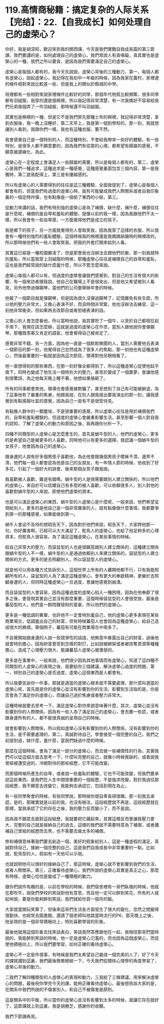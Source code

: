 # 119.高情商秘籍：搞定复杂的人际关系【完结】：22.【自我成长】如何处理自己的虚荣心？

你好，我是胡深知，歡迎來到我的關西課，今天是我們實戰自我成長篇的第三節課，我們要講的是，如何處理自己的虛榮心，我們常說人有貪嗔癡，貪其實也是虛榮心的一種，我們之所以要貪，是因為我們需要滿足自己的虛榮心。

虛榮心是每個人都有的，我今天先說說，虛榮心背後的三種動力，第一，每個人都有虛榮心，說起虛榮心，我記得在我初中一年級的時候，因為我家在農村，家裡邊的條件相對來說比較差一些，但是我上的類似於縣城的中學。

班裡都有一些相對來說家裡條件比較好的同學，那個年代物質比較頻繁，很多同學都有羽絨服，我穿的還是個棉襖，所以我記得非常清楚，有一次我媽好不容易給我們兄弟兩個弄了一件羽絨服，那時候還不叫羽絨服。

其實也是棉襖的一種，但是它不是我們原先那種土布的棉襖，我記得非常清楚，拿到衣服後，我一晚上沒睡好，第二天早上，我是第一個到學校的，那一刻，我就想讓別人看到，我跟你們一樣，我也有這種衣服，要不然。

我會感覺自己是一個特別的人，而這種特別，不會給我帶來一些好的體驗，有一些特別，是很多人都不願意要的，因為我們有從眾的心理，都希望有歸屬的感覺，不願意被邊緣化，為此。

虛榮心在一定程度上會滿足人一些歸屬的需要，所以是每個人都有的，第二，虛榮心是我們一種追求，這種追求是一種感覺，這種感覺裏面包含三個內容，第一是我獨特，第二是我配得上，第三是有優越感的。

所以有虛榮心的人需要得到的往往是這三種體驗，全面我提到了，虛榮心是每個人都會有的，但當我們有過度的虛榮心時，就有可能變成我們人際關系或者自我印象裏的一個定時炸彈，也有點像是一個偷了東西的小偷，第三。

從動力來講的話，我們有特別強的虛榮心是為了補償，缺什麼，補什麼，補償往往是什麼呢，補償的是自卑和羞恥的體驗，就像以前的我一樣，因為我跟他們不太一樣，所以我會有一些自卑感，一方面覺得他們是成立的孩子。

我是鄉下的孩子，另一方面我覺得別人會取笑我，因為我穿了這樣的衣服，所以我會有一種特別強烈的羞恥體驗，這個時候我的棉襖還是我媽媽結婚時的棉襖改的，所以那時候他們有一些人會取笑我，把我的外套打開來給別人看。

其實這已經是一種校園霸凌了，但是那會我也沒辦法去跟他們抗衡，那一刻我就特別羞恥，所以當我穿上羽絨服的時候，那種虛榮心往往是補償自己的自卑和羞恥，這也是我們經常說的缺什麼羞什麼，所以不管怎麼來說。

虛榮心每個人都可以有，但過度的虛榮會讓我們感覺到，對自己的生活有很大的影響，有一個來訪者跟我說，他自己在職場上不是很突出，但是他又希望被別人看見，另外他學過彈鋼琴，當他們的公司要舉辦年會的時候。

他報了一個節目就是彈鋼琴，但是因為很久沒彈過鋼琴了，記憶難免有些生疏，所以他的壓力非常大，又擔心表演不好，而且時間非常緊，他也沒辦法去練習，這一刻他非常衝突，但如果再去改節目或者拒絕表演的話。

又擔心別人會怎麼看他，所以當時他說，我其實吹了一個牛，以至於自己都現在起乎南下，我現在該怎麼辦，這就是過度的虛榮心在作祟，當別人跟他說你會彈鋼琴，那種既羨慕又肯定的語氣，他會覺得自己被肯定了。

感覺非常不錯，另一方面，因為他一直是一個默默無聞的人，當別人需要他去表演一個節目的那一刻，他覺得自己忽然成為了很多人的焦點，那一刻他也有這種虛榮心，然後最重要的一點就是因為這次節目，領導對他另眼相看了。

他一直想得到的那些東西，在那一刻好像全都得到了，所以這種虛榮心促使他起乎南下，同時也變成了他生活一個特別大的壓力，甚至於變成了一個噩夢，會讓他感到很驚訝，為之他每天晚上睡不著，他想如果搞砸了。

所有的同事都會笑他，領導也會感覺被欺騙了，甚至想到了自己有可能被辭退，為了這事他有了嚴重的焦慮，他跟我說，在別人跟我提出要我演出的那一刻，讓我感覺到有點揚眉吐氣的感覺，因為自己一直有不是很受待見。

有點像人群中的一顆塵埃，不是很重要的感覺，所以虛榮心往往是用於補償我們的，自卑和羞恥體驗的，但過度的虛榮心會嚴重影響生活，甚至影響一個人對自我的認知，了解了虛榮心的動力和原因之後，我再跟你分析一下。

四種不同類型的人虛榮心是怎麼產生的，首先是蝸牛型的人，他們的虛榮心，更多的是希望自己能被更多的人喜歡，同時他可以有更多的選擇，我認識一個蝸牛型的女孩子，他會因為自己的虛榮心。

跟身邊的人說有好多個男孩子喜歡他，為此他會跟幾個男孩子曖昧不清，邊界不清，他們每一個人都會認為他是自己的女朋友，有一年情人節的時候，他收到了好多花，引起了一個好大的誤會，後來那個女孩子跟我說。

我喜歡被人喜歡，難道有錯嗎，蝸牛型的人是很需要跟別人建立關係的，所以他們的虛榮心，來自於可以炫耀自己有多麼的被人喜歡，可以依賴很多人，別人對他的喜歡對蝸牛型的人來說，即使他們虛榮的資本。

也是可以滿足虛榮心的東西，蝸牛型的人虛榮心是什麼呢，一般來說，他們希望呈現給別人，更多的是他自己是一個非常厲害的人，就有點像做什麼事情，我都要爭到第一的那種感覺，如果能做到第一。

蝸牛人會迫不及待的想昭告天下，因為對於他們來說，昭告天下，大家誇他那一句，你好厲害啊，已經可以大大滿足了，鴕鳥人的虛榮心，也給了他足夠多的心理資本，但鴕鳥人很容易，為了滿足這種虛榮心，在某些事情的時候。

給自己非常大的壓力，而袋鼠型的人也是很願意跟別人建立關係的，這種建立關係跟蝸牛型的人不一樣，蝸牛型的人是通過依賴別人來建立關係的，袋鼠型的人建立關係的方式，更多的是去照顧別人，所以袋鼠型人的虛榮心。

就是他可以用各種方式告訴別人，這個世界上所有的人離開他都不行，只有我能照顧所有的人，袋鼠型的人為了滿足這種虛榮心，會有更大的奉獻精神，更樂於去照顧身邊的人，但同時這種虛榮心一旦過度，會讓他感覺到崩潰。

而且袋鼠型的人會容易，因為這種過度的虛榮心陷入一種困境，因為在他奉獻了很多之後，會發現其實自己並沒有那麼重要，這個時候袋鼠型的人會很受挫，最後是蕃茄型的人，他們是一群悶聲發財的富豪，所以他們的虛榮心。

更多是一種低調的奢華，也許他不一定會特別羞自己，他的虛榮心更多表現在某些商業場合，低調羞出自己的財富，但有時候蕃茄人也會因為這種虛榮心，給自己造成很大的麻煩，舉個例子，蕃茄有可能在商業場合中喝多了。

不自覺開始跟身邊的人說一些競爭性的話語，他無意中暴露出自己的財富，過後他就會特別擔心，因為財富會受到怎樣的對打，比如說被綁架或者被掠奪資源等種種擔心，造成了心理壓力很大，能讓蕃茄人虛榮心被激發的。

更多是在事業中，一般來說，他們很少因為其他事情而有虛榮心，知道了這四種不同類型的人虛榮心的表現之後，我要給你三個建議，解決虛榮心過度的問題，第一，辨別自己的虛榮心是否過度，虛榮心這個東西是人都會有。

所以我要告訴你一件事，那就是適當的虛榮心根本就不需要處理，那什麼叫適當的虛榮心呢，首先就是你的虛榮心並沒有影響到你的生活，影響到生活指的是，你是否會為了滿足你的虛榮心，而讓自己過於焦慮或者壓力非常大。

這種時候就要去思考一下，滿足虛榮心對你來說意味著什麼，其次，虛榮心並沒有影響到你的人際關係，因為有一些人為了滿足自己的虛榮心，會去撒一些謊，或者跟身邊所有的人，都不能很真誠的呈現自己的時候。

就會影響到人際關係，所以假如虛榮心沒有影響到你的人際關係，沒有影響到你的生活，是不需要處理的，第二，真誠對待自己，學會接受一個完整的自己，我們之前提到過，缺什麼，羞什麼，當我們缺過什麼的時候。

那麼在這個時候，會為了滿足一部分的虛榮心，而去做一些補償性的行為，其實我們可以從這個方面去思考一下，什麼叫完整的自己，就像小時候我缺的，或者說我曾經被遭受過的，冷眼對待的那些經歷，它不可能改變。

而那個時候所產生的自卑，或者說一些羞恥的體驗，它也不可能改變，但我們要承認這些東西，是我們在人生中間很重要的一個經歷，不是強求改變，對於我過往那段經歷，我不願意去改變它，我能夠去承認它，包括到現在為止。

有一些同學聚會的時候，有些同學說，那時候你很自卑長得很醜，那一刻我去承認，是的，那確實就是以前的我，也沒有辦法，這段經歷就不再是，這段經歷就在那裡，當我承認了它的存在之後，我的壓力反而變小了，而不是說。

因為我不願意去面對這段經歷，我就要把它藏起來，其實這樣反而會讓我壓力更大，完整的自己就是接納自己的過去，這樣的我們就不需要特意為了補償，或者彌補自己曾經的經歷而去秀，也不需要去做太多的補償。

修和補償意味著我們要去創造一個，美好的假象給別人，這是一種虛假的滿足，真誠對待自己，接納一個完整的自己，這是我們自我成長中非常重要的一點，比如說，鴕鳥型的人，假如有一天他可以示弱。

也就說明他可以很好的接納自己了，那這時候，虛榮心就不會影響到我們的生活，或者人際關系，第三，正確看待虛榮心，我們所說的虛榮心其實是真正之心，那麼有時候，虛榮心恰恰是變成了一種積極的動力。

跟你們說件有趣的是，以前在學校的時候，我們宿舍裡有一哥們臥檀的時候，他就在那吹牛，說我們學校的笑話對他有意思，而且他一定可以醉到笑花，所有的人就起哄說，要是你能夠醉到笑話，我們就給你買一個月的飯。

大家就當開玩笑算了，但後來這哥們生活各方面發生了很大的變化，忽然之間變得很勤快，也經常去圖書館，還請了個老師叫他跳當時流行的P6，那天晚上之後，他呈現的是一個非常積極向上，特別喜歡學習的形象。

最後他就用這個形象去找笑話表白，笑話竟然答應跟他在一起，我相信那哥們當時說的，我能醉到笑話的時候，他一定是虛榮心氾濫的，但也因為這個虛榮心，而促使他積極向上，所以我們要學習，如何正確的看待虛榮心。

虛榮心不一定是件壞事，有時候是我們太希望自己變成一個完美的人了，好了今天的課就講到這裏，我們最後簡單總結一下，今天我們從關係心理學的角度學習了，虛榮心背後的動力。

二我們了解四種類型的人虛榮心的表現和動力，三我給了三條建議，用來解決虛榮心的問題，最後祝你學完今天的課，能夠正確看待虛榮心，最後想告訴大家的是，在關系中我們所說的不傷害別人，和自己不被傷害是原則。

這是關系中的平衡，所以當你的虛榮心並沒有影響到太多的時候，就讓它存在就好了，這節課就上到這裏，我是胡勝芝，感謝你的收聽。

我們下節課再見。